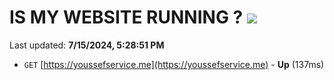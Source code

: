# IS MY WEBSITE RUNNING ? [![](https://img.shields.io/static/v1?label=Sponsor&message=%E2%9D%A4&logo=GitHub&color=%23fe8e86)](https://github.com/sponsors/Youssef-Lehmam)

Last updated: **7/15/2024, 5:28:51 PM**

- `GET` [https://youssefservice.me](https://youssefservice.me) - **Up** (137ms)
